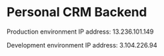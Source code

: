 # Personal CRM Backend

Production environment IP address: 13.236.101.149

Development environment IP address: 3.104.226.94




